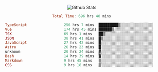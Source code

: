 <!DOCTYPE html>
<body>
<div align="center">
  
  ![Github Stats](https://github-readme-stats.vercel.app/api?username=verycrunchy&show_icons=true&theme=radical)

<!--START_SECTION:waka-->

```ruby
Total Time: 696 hrs 48 mins

TypeScript                 256 hrs 7 mins  █████████▒░░░░░░░░░░░░░░░   36.77 %
Vue                        174 hrs 45 mins ██████▒░░░░░░░░░░░░░░░░░░   25.09 %
TSX                        69 hrs 1 mins   ██▒░░░░░░░░░░░░░░░░░░░░░░   09.91 %
JSON                       38 hrs 41 mins  █▒░░░░░░░░░░░░░░░░░░░░░░░   05.55 %
JavaScript                 27 hrs 42 mins  █░░░░░░░░░░░░░░░░░░░░░░░░   03.98 %
Astro                      26 hrs 23 mins  █░░░░░░░░░░░░░░░░░░░░░░░░   03.79 %
unknown                    20 hrs 24 mins  ▓░░░░░░░░░░░░░░░░░░░░░░░░   02.93 %
Bash                       14 hrs 39 mins  ▓░░░░░░░░░░░░░░░░░░░░░░░░   02.10 %
Markdown                   9 hrs 45 mins   ▒░░░░░░░░░░░░░░░░░░░░░░░░   01.40 %
CSS                        9 hrs 18 mins   ▒░░░░░░░░░░░░░░░░░░░░░░░░   01.34 %
```

<!--END_SECTION:waka-->
</div>
</body>
</html>

